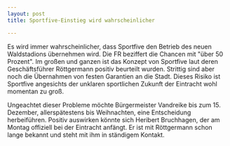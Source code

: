 ```yaml
---
layout: post
title: Sportfive-Einstieg wird wahrscheinlicher

---
```


Es wird immer wahrscheinlicher, dass Sportfive den Betrieb des neuen Waldstadions übernehmen wird. Die FR beziffert die Chancen mit "über 50 Prozent". Im großen und ganzen ist das Konzept von Sportfive laut deren Geschäftsführer Röttgermann positiv beurteilt wurden. Strittig sind aber noch die Übernahmen von festen Garantien an die Stadt. Dieses Risiko ist Sportfive angesichts der unklaren sportlichen Zukunft der Eintracht wohl momentan zu groß. 

Ungeachtet dieser Probleme möchte Bürgermeister Vandreike bis zum 15. Dezember, allerspätestens bis Weihnachten, eine Entscheidung herbeiführen. Positiv auswirken könnte sich Heribert Bruchhagen, der am Montag offiziell bei der Eintracht anfängt. Er ist mit Röttgermann schon lange bekannt und steht mit ihm in ständigem Kontakt.
